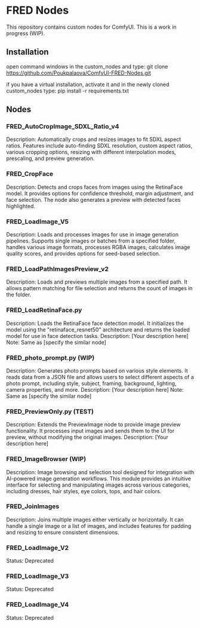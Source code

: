 # FRED Nodes

This repository contains custom nodes for ComfyUI. This is a work in progress (WIP).

## Installation
open command windows in the custom_nodes and type:
git clone https://github.com/Poukpalaova/ComfyUI-FRED-Nodes.git

if you have a virtual installation, activate it and in the newly cloned custom_nodes type:
pip install -r requirements.txt

## Nodes

### FRED_AutoCropImage_SDXL_Ratio_v4
Description: Automatically crops and resizes images to fit SDXL aspect ratios. Features include auto-finding SDXL resolution, custom aspect ratios, various cropping options, resizing with different interpolation modes, prescaling, and preview generation.

### FRED_CropFace
Description: Detects and crops faces from images using the RetinaFace model. It provides options for confidence threshold, margin adjustment, and face selection. The node also generates a preview with detected faces highlighted.

### FRED_LoadImage_V5
Description: Loads and processes images for use in image generation pipelines. Supports single images or batches from a specified folder, handles various image formats, processes RGBA images, calculates image quality scores, and provides options for seed-based selection.

### FRED_LoadPathImagesPreview_v2
Description: Loads and previews multiple images from a specified path. It allows pattern matching for file selection and returns the count of images in the folder.

### FRED_LoadRetinaFace.py
Description: Loads the RetinaFace face detection model. It initializes the model using the "retinaface_resnet50" architecture and returns the loaded model for use in face detection tasks.
Description: [Your description here] Note: Same as [specify the similar node]

### FRED_photo_prompt.py (WIP)
Description: Generates photo prompts based on various style elements. It reads data from a JSON file and allows users to select different aspects of a photo prompt, including style, subject, framing, background, lighting, camera properties, and more.
Description: [Your description here] Note: Same as [specify the similar node]

### FRED_PreviewOnly.py (TEST)
Description: Extends the PreviewImage node to provide image preview functionality. It processes input images and sends them to the UI for preview, without modifying the original images.
Description: [Your description here]

### FRED_ImageBrowser (WIP)
Description: Image browsing and selection tool designed for integration with AI-powered image generation workflows. This module provides an intuitive interface for selecting and manipulating images across various categories, including dresses, hair styles, eye colors, tops, and hair colors.

### FRED_JoinImages
Description: Joins multiple images either vertically or horizontally. It can handle a single image or a list of images, and includes features for padding and resizing to ensure consistent dimensions.

### FRED_LoadImage_V2
Status: Deprecated

### FRED_LoadImage_V3
Status: Deprecated

### FRED_LoadImage_V4
Status: Deprecated
